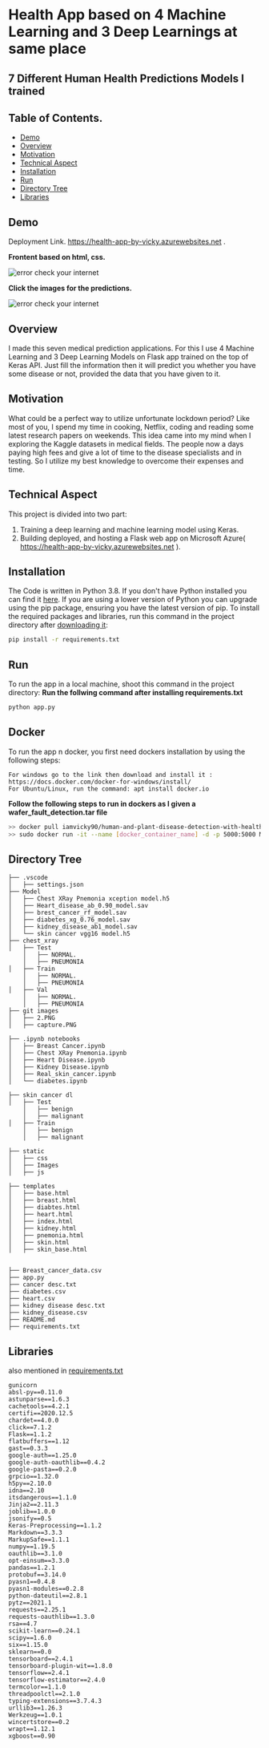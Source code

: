 # Health App based on 4 Machine Learning and 3 Deep Learnings at same place
## 7 Different Human Health Predictions Models I trained
## Table of Contents.
  * [Demo](#demo)
  * [Overview](#overview)
  * [Motivation](#motivation)
  * [Technical Aspect](#technical-aspect)
  * [Installation](#installation)
  * [Run](#run)
  * [Directory Tree](#directory-tree)
  * [Libraries](#libraries)
  
  ## Demo
  Deployment Link. https://health-app-by-vicky.azurewebsites.net .
  
 
 __Frontent based on html, css.__
  
  ![error check your internet](https://github.com/IamVicky90/Health-App/blob/main/git%20images/Capture.PNG)
  
  
  __Click the images for the predictions.__
  
  ![error check your internet](https://github.com/IamVicky90/Health-App/blob/main/git%20images/1.PNG)
  
 

  
  ## Overview
I made this seven medical prediction applications. For this I use 4 Machine Learning and 3 Deep Learning Models on Flask app trained on the top of Keras API. Just fill the information then it will predict you whether you have some disease or not, provided the data that you have given to it.
## Motivation
What could be a perfect way to utilize unfortunate lockdown period? Like most of you, I spend my time in cooking, Netflix, coding and reading some latest research papers on weekends. This idea came into my mind when I exploring the Kaggle datasets in medical fields. The people now a days paying high fees and give a lot of time to the disease specialists and in testing. So I utilize my best knowledge to overcome their expenses and time. 

## Technical Aspect
This project is divided into two part:
1. Training a deep learning and machine learning model using Keras.
2. Building deployed, and hosting a Flask web app on Microsoft Azure( https://health-app-by-vicky.azurewebsites.net ).

## Installation
The Code is written in Python 3.8. If you don't have Python installed you can find it [here](https://www.python.org/downloads/). If you are using a lower version of Python you can upgrade using the pip package, ensuring you have the latest version of pip. To install the required packages and libraries, run this command in the project directory after [downloading it](https://github.com/IamVicky90/Plant-Disease-Prediction/archive/main.zip):
```bash
pip install -r requirements.txt
```
## Run
To run the app in a local machine, shoot this command in the project directory:
__Run the follwing command after installing requirements.txt__
```bash
python app.py
```
## Docker
To run the app n docker, you first need dockers installation by using the following steps:
```
For windows go to the link then download and install it : https://docs.docker.com/docker-for-windows/install/
For Ubuntu/Linux, run the command: apt install docker.io  
```
__Follow the following steps to run in dockers as I given a wafer_fault_detection.tar file__
```bash
>> docker pull iamvicky90/human-and-plant-disease-detection-with-health-and-fitness-recommendation:0.1.57
>> sudo docker run -it --name [docker_container_name] -d -p 5000:5000 MONGO_USER=[MONGODB_USER_NAME] -e MONGO_PASSWORD=[MONGODB_PASSWORD] -e USERNAME_SMTP=[AWS SES USERNAME API KEY] -e PASSWORD_SMTP=[AWS SES PASSWORD API KEY] [image_id]
```
## Directory Tree 
```
├── .vscode
│   ├── settings.json
├── Model
│   ├── Chest XRay Pnemonia xception model.h5
│   ├── Heart_disease_ab_0.90_model.sav
│   ├── brest_cancer_rf_model.sav
│   ├── diabetes_xg_0.76_model.sav
│   ├── kidney_disease_ab1_model.sav
│   └── skin cancer vgg16 model.h5
├── chest_xray
│   ├── Test
    │   ├── NORMAL.
    │   ├── PNEUMONIA
│   ├── Train
    │   ├── NORMAL.
    │   ├── PNEUMONIA
│   ├── Val
    │   ├── NORMAL.
    │   ├── PNEUMONIA
├── git images
│   ├── 2.PNG
│   ├── capture.PNG

├── .ipynb notebooks
│   ├── Breast Cancer.ipynb
│   ├── Chest XRay Pnemonia.ipynb
│   ├── Heart Disease.ipynb
│   ├── Kidney Disease.ipynb
│   ├── Real_skin_cancer.ipynb
│   └── diabetes.ipynb

├── skin cancer dl
│   ├── Test
    │   ├── benign
    │   ├── malignant
│   ├── Train
    │   ├── benign
    │   ├── malignant

├── static
│   ├── css
│   ├── Images
│   ├── js

├── templates
│   ├── base.html
│   ├── breast.html
│   ├── diabtes.html
│   ├── heart.html
│   ├── index.html
│   ├── kidney.html
│   ├── pnemonia.html
│   ├── skin.html
│   ├── skin_base.html


├── Breast_cancer_data.csv
├── app.py
├── cancer desc.txt
├── diabetes.csv
├── heart.csv
├── kidney disease desc.txt
├── kidney_disease.csv 
├── README.md
├── requirements.txt
```
## Libraries
also mentioned in [requirements.txt](https://github.com/IamVicky90/Health-App/blob/main/requirements.txt)
```
gunicorn
absl-py==0.11.0
astunparse==1.6.3
cachetools==4.2.1
certifi==2020.12.5
chardet==4.0.0
click==7.1.2
Flask==1.1.2
flatbuffers==1.12
gast==0.3.3
google-auth==1.25.0
google-auth-oauthlib==0.4.2
google-pasta==0.2.0
grpcio==1.32.0
h5py==2.10.0
idna==2.10
itsdangerous==1.1.0
Jinja2==2.11.3
joblib==1.0.0
jsonify==0.5
Keras-Preprocessing==1.1.2
Markdown==3.3.3
MarkupSafe==1.1.1
numpy==1.19.5
oauthlib==3.1.0
opt-einsum==3.3.0
pandas==1.2.1
protobuf==3.14.0
pyasn1==0.4.8
pyasn1-modules==0.2.8
python-dateutil==2.8.1
pytz==2021.1
requests==2.25.1
requests-oauthlib==1.3.0
rsa==4.7
scikit-learn==0.24.1
scipy==1.6.0
six==1.15.0
sklearn==0.0
tensorboard==2.4.1
tensorboard-plugin-wit==1.8.0
tensorflow==2.4.1
tensorflow-estimator==2.4.0
termcolor==1.1.0
threadpoolctl==2.1.0
typing-extensions==3.7.4.3
urllib3==1.26.3
Werkzeug==1.0.1
wincertstore==0.2
wrapt==1.12.1
xgboost==0.90
```

